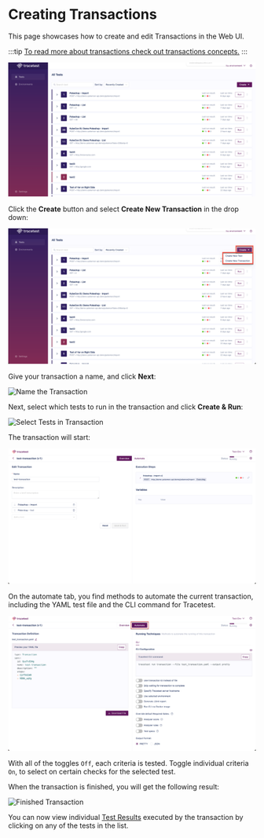 # Creating Transactions

This page showcases how to create and edit Transactions in the Web UI.

:::tip
[To read more about transactions check out transactions concepts.](../concepts/transactions.md)
:::

![Main Screen](../img/main-screen-0.11.png)

Click the **Create** button and select **Create New Transaction** in the drop down:

![Create a Test Button](../img/create-button-0.11.png)

Give your transaction a name, and click **Next**:

![Name the Transaction](https://res.cloudinary.com/djwdcmwdz/image/upload/v1685712802/docs/beta.tracetest.io__page_1_jynf6o.png)

Next, select which tests to run in the transaction and click **Create & Run**:

![Select Tests in Transaction](https://res.cloudinary.com/djwdcmwdz/image/upload/v1685712954/docs/beta.tracetest.io__page_1_1_agjvg0.png)

The transaction will start:

![Running Transaction](../img/running-transaction.png)

 On the automate tab, you find methods to automate the current transaction, including the YAML test file and the CLI command for Tracetest.

 ![Automate Tab](../img/automate-tab.png)

 With all of the toggles `Off`, each criteria is tested. Toggle individual criteria `On`, to select on certain checks for the selected test.

When the transaction is finished, you will get the following result:

![Finished Transaction](https://res.cloudinary.com/djwdcmwdz/image/upload/v1685713712/docs/demo.tracetest.io__x0o1gu.png)

You can now view individual [Test Results](test-results.md) executed by the transaction by clicking on any of the tests in the list.
